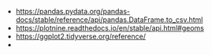 -   https://pandas.pydata.org/pandas-docs/stable/reference/api/pandas.DataFrame.to_csv.html
-   https://plotnine.readthedocs.io/en/stable/api.html#geoms
-   https://ggplot2.tidyverse.org/reference/
-
